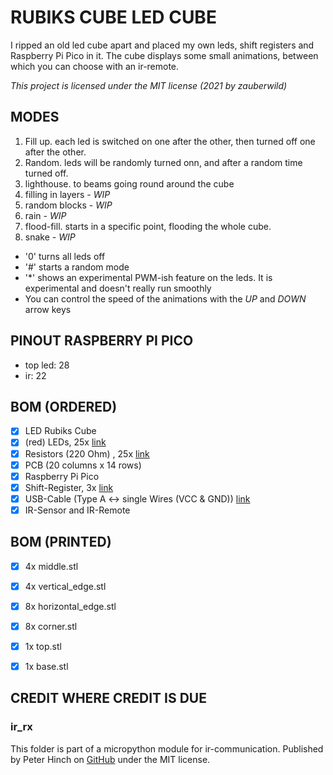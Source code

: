 # RUBIKS CUBE LED CUBE

I ripped an old led cube apart and placed my own leds, shift registers and Raspberry Pi Pico in it. The cube displays some small animations, between which you can choose with an ir-remote.



*This project is licensed under the MIT license (2021 by zauberwild)*

## MODES

1. Fill up. each led is switched on one after the other, then turned off one after the other.
2. Random. leds will be randomly turned onn, and after a random time turned off.
3. lighthouse. to beams going round around the cube
4. filling in layers - *WIP*
5. random blocks - *WIP*
6. rain - *WIP*
7. flood-fill. starts in a specific point, flooding the whole cube.
8. snake - *WIP*

- '0' turns all leds off
- '#' starts a random mode
- '*' shows an experimental PWM-ish feature on the leds. It is experimental and doesn't really run smoothly
- You can control the speed of the animations with the *UP* and *DOWN* arrow keys





## PINOUT RASPBERRY PI PICO

- top led: 28
- ir: 22



## BOM  (ORDERED)

- [x] LED Rubiks Cube
- [x] (red) LEDs, 25x [link](https://www.berrybase.de/bauelemente/aktive-bauelemente/leds/standard-leds/optosupply-round-super-led-5mm-rot)
- [x] Resistors (220 Ohm) , 25x [link](https://www.berrybase.de/bauelemente/passive-bauelemente/widerstaende/metallschichtwiderstaende/0-25w-1/metallschichtwiderstand-1/4w-177-1-0207-axial-durchsteckmontage?number=MSW220R.25)
- [x] PCB (20 columns x 14 rows)
- [x] Raspberry Pi Pico
- [x] Shift-Register, 3x [link](https://www.berrybase.de/bauelemente/aktive-bauelemente/ics/ics-s../sn74hc595n-8-bit-schieberegister-dil-16)
- [x] USB-Cable (Type A <-> single Wires (VCC & GND)) [link](https://www.berrybase.de/computer/kabel-adapter/usb/usb-a/kabel-usb-typ-a-stecker-150-2x-pfostenstecker-einzeln-zur-stromversorgung?number=D85402)
- [x] IR-Sensor and IR-Remote

## BOM (PRINTED)

- [x] 4x middle.stl
- [x] 4x vertical_edge.stl
- [x] 8x horizontal_edge.stl
- [x] 8x corner.stl
- [x] 1x top.stl
- [x] 1x base.stl



## CREDIT WHERE CREDIT IS DUE

### ir_rx

This folder is part of a micropython module for ir-communication. Published by Peter Hinch on [GitHub](https://github.com/peterhinch/micropython_ir) under the MIT license.

